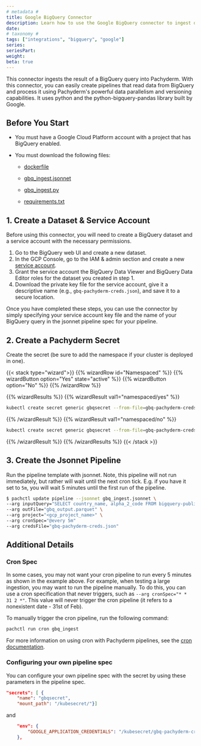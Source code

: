 ```yaml
---
# metadata # 
title: Google BigQuery Connector
description: Learn how to use the Google BigQuery connector to ingest data.
date: 
# taxonomy #
tags: ["integrations", "bigquery", "google"]
series:
seriesPart:
weight: 
beta: true 
---
```


This connector ingests the result of a BigQuery query into Pachyderm. With this connector, you can easily create pipelines that read data from BigQuery and process it using Pachyderm's powerful data parallelism and versioning capabilities. It uses python and the python-bigquery-pandas library built by Google. 


## Before You Start

- You must have a Google Cloud Platform account with a project that has BigQuery enabled.
- You must download the following files:

  - [dockerfile](./Dockerfile)

  - [gbq_ingest.jsonnet](./gbq_ingest.jsonnet)

  - [gbq_ingest.py](./gbq_ingest.py)

  - [requirements.txt](./requirements.txt)




## 1. Create a Dataset & Service Account
Before using this connector, you will need to create a BigQuery dataset and a service account with the necessary permissions.

1. Go to the BigQuery web UI and create a new dataset.
2. In the GCP Console, go to the IAM & admin section and create a new [service account](https://console.cloud.google.com/iam-admin/serviceaccounts/).
3. Grant the service account the BigQuery Data Viewer and BigQuery Data Editor roles for the dataset you created in step 1.
4. Download the private key file for the service account, give it a descriptive name (e.g., `gbq-pachyderm-creds.json`), and save it to a secure location.

Once you have completed these steps, you can use the connector by simply specifying your service account key file and the name of your BigQuery query in the jsonnet pipeline spec for your pipeline.

## 2. Create a Pachyderm Secret

Create the secret (be sure to add the namespace if your cluster is deployed in one).

{{< stack type="wizard">}}
{{% wizardRow id="Namespaced" %}}
{{% wizardButton option="Yes" state="active" %}}
{{% wizardButton option="No" %}}
{{% /wizardRow %}}

{{% wizardResults %}}
{{% wizardResult val1="namespaced/yes" %}}
```bash
kubectl create secret generic gbqsecret --from-file=gbq-pachyderm-creds.json -n mynamespace
```
{{% /wizardResult %}}
{{% wizardResult val1="namespaced/no" %}}
```bash
kubectl create secret generic gbqsecret --from-file=gbq-pachyderm-creds.json
```
{{% /wizardResult %}}
{{% /wizardResults %}}
{{< /stack >}}


## 3. Create the Jsonnet Pipeline 

Run the pipeline template with jsonnet. Note, this pipeline will not run immediately, but rather will wait until the next cron tick. E.g. if you have it set to `5m`, you will wait 5 minutes until the first run of the pipeline. 

```bash
$ pachctl update pipeline --jsonnet gbq_ingest.jsonnet \
--arg inputQuery="SELECT country_name, alpha_2_code FROM bigquery-public-data.utility_us.country_code_iso WHERE alpha_2_code LIKE 'A%'" \
--arg outFile="gbq_output.parquet" \
--arg project="<gcp_project_name>" \
--arg cronSpec="@every 5m"
--arg credsFile="gbq-pachyderm-creds.json"
```

## Additional Details
### Cron Spec 
In some cases, you may not want your cron pipeline to run every 5 minutes as shown in the example above. For example, when testing a large ingestion, you may want to run the pipeline manually. To do this, you can use a cron specification that never triggers, such as `--arg cronSpec="* * 31 2 *"`. This value will never trigger the cron pipeline (it refers to a nonexistent date - 31st of Feb). 

To manually trigger the cron pipeline, run the following command:
```bash
pachctl run cron gbq_ingest 
```

For more information on using cron with Pachyderm pipelines, see the [cron documentation](https://docs.pachyderm.com/2.4.x/concepts/pipeline-concepts/pipeline/cron/). 

### Configuring your own pipeline spec
You can configure your own pipeline spec with the secret by using these parameters in the pipeline spec. 

```json
"secrets": [ {
    "name": "gbqsecret",
    "mount_path": "/kubesecret/"}]
```
and
```json
    "env": {
        "GOOGLE_APPLICATION_CREDENTIALS": "/kubesecret/gbq-pachyderm-creds.json"
    },
```